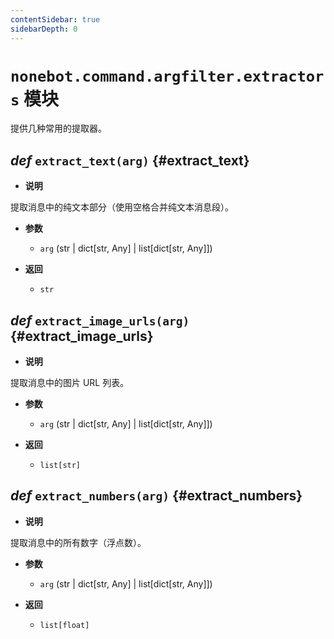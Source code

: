 ```yaml
---
contentSidebar: true
sidebarDepth: 0
---
```


# `nonebot.command.argfilter.extractors` 模块 <Badge text="1.2.0+"/>

提供几种常用的提取器。

## _def_ `extract_text(arg)` {#extract_text}

- **说明**

提取消息中的纯文本部分（使用空格合并纯文本消息段）。

- **参数**

    - `arg` (str | dict[str, Any] | list[dict[str, Any]])

- **返回**

    - `str`

## _def_ `extract_image_urls(arg)` {#extract_image_urls}

- **说明**

提取消息中的图片 URL 列表。

- **参数**

    - `arg` (str | dict[str, Any] | list[dict[str, Any]])

- **返回**

    - `list[str]`

## _def_ `extract_numbers(arg)` {#extract_numbers}

- **说明**

提取消息中的所有数字（浮点数）。

- **参数**

    - `arg` (str | dict[str, Any] | list[dict[str, Any]])

- **返回**

    - `list[float]`